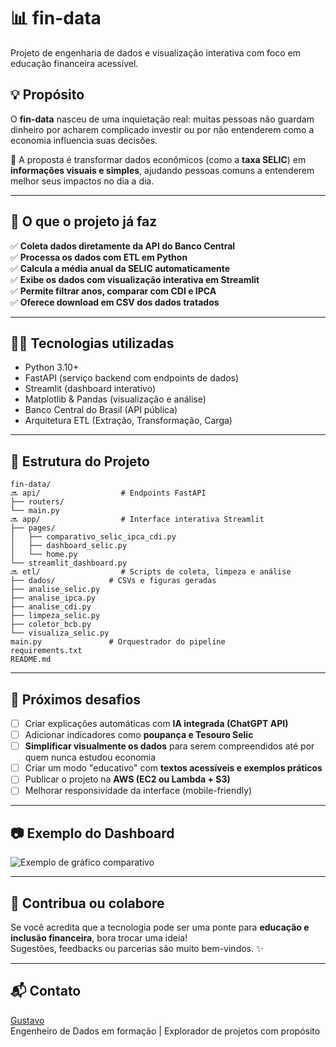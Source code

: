 # 📊 fin-data

Projeto de engenharia de dados e visualização interativa com foco em educação financeira acessível.

## 💡 Propósito

O **fin-data** nasceu de uma inquietação real: muitas pessoas não guardam dinheiro por acharem complicado investir ou por não entenderem como a economia influencia suas decisões.

🎯 A proposta é transformar dados econômicos (como a **taxa SELIC**) em **informações visuais e simples**, ajudando pessoas comuns a entenderem melhor seus impactos no dia a dia.

---

## 🚀 O que o projeto já faz

✅ **Coleta dados diretamente da API do Banco Central**  
✅ **Processa os dados com ETL em Python**  
✅ **Calcula a média anual da SELIC automaticamente**  
✅ **Exibe os dados com visualização interativa em Streamlit**  
✅ **Permite filtrar anos, comparar com CDI e IPCA**  
✅ **Oferece download em CSV dos dados tratados**

---

## 👨‍💻 Tecnologias utilizadas

- Python 3.10+
- FastAPI (serviço backend com endpoints de dados)
- Streamlit (dashboard interativo)
- Matplotlib & Pandas (visualização e análise)
- Banco Central do Brasil (API pública)
- Arquitetura ETL (Extração, Transformação, Carga)

---

## 🧹 Estrutura do Projeto

```
fin-data/
🔜 api/                  # Endpoints FastAPI
├── routers/
└── main.py
🔜 app/                  # Interface interativa Streamlit
├── pages/
│   ├── comparativo_selic_ipca_cdi.py
│   ├── dashboard_selic.py
│   └── home.py
└── streamlit_dashboard.py
🔜 etl/                  # Scripts de coleta, limpeza e análise
├── dados/            # CSVs e figuras geradas
├── analise_selic.py
├── analise_ipca.py
├── analise_cdi.py
├── limpeza_selic.py
├── coletor_bcb.py
└── visualiza_selic.py
main.py               # Orquestrador do pipeline
requirements.txt
README.md
```

---

## 🔮 Próximos desafios

- [ ] Criar explicações automáticas com **IA integrada (ChatGPT API)**
- [ ] Adicionar indicadores como **poupança e Tesouro Selic**
- [ ] **Simplificar visualmente os dados** para serem compreendidos até por quem nunca estudou economia
- [ ] Criar um modo "educativo" com **textos acessíveis e exemplos práticos**
- [ ] Publicar o projeto na **AWS (EC2 ou Lambda + S3)**
- [ ] Melhorar responsividade da interface (mobile-friendly)

---

## 📷 Exemplo do Dashboard

![Exemplo de gráfico comparativo](figuras/grafico_media_selic.png)

---

## 🤝 Contribua ou colabore

Se você acredita que a tecnologia pode ser uma ponte para **educação e inclusão financeira**, bora trocar uma ideia!  
Sugestões, feedbacks ou parcerias são muito bem-vindos. ✨

---

## 📬 Contato

[Gustavo](https://www.linkedin.com/in/seu-perfil)  
Engenheiro de Dados em formação | Explorador de projetos com propósito

